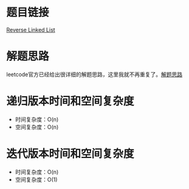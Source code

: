 # 题目链接

[Reverse Linked List](https://leetcode.com/problems/reverse-linked-list/)

# 解题思路

leetcode官方已经给出很详细的解题思路，这里我就不再重复了。[解题思路](https://leetcode.com/articles/reverse-linked-list/)

# 递归版本时间和空间复杂度

- 时间复杂度：O(n)
- 空间复杂度：O(n)

# 迭代版本时间和空间复杂度

- 时间复杂度：O(n)
- 空间复杂度：O(1)
